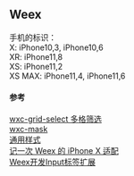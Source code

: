 ## Weex




手机的标识：  
X: iPhone10,3, iPhone10,6  
XR: iPhone11,8  
XS: iPhone11,2  
XS MAX: iPhone11,4, iPhone11,6  


#### 参考
[wxc-grid-select 多格筛选](https://www.bookstack.cn/read/WeexUI/24.md)    
[wxc-mask](https://alibaba.github.io/weex-ui/#/cn/packages/wxc-mask/)  
[通用样式](https://weex.apache.org/zh/docs/styles/common-styles.html#盒模型)  
[记一次 Weex 的 iPhone X 适配](https://www.jianshu.com/p/512613cce08f)  
[Weex开发Input标签扩展](https://blog.csdn.net/qq_27731445/article/details/79501300)  


